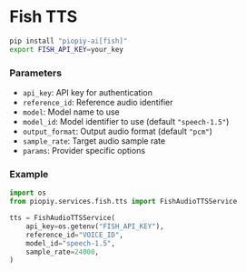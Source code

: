 # Fish TTS

```bash
pip install "piopiy-ai[fish]"
export FISH_API_KEY=your_key
```

### Parameters

- `api_key`: API key for authentication
- `reference_id`: Reference audio identifier
- `model`: Model name to use
- `model_id`: Model identifier to use (default `"speech-1.5"`)
- `output_format`: Output audio format (default `"pcm"`)
- `sample_rate`: Target audio sample rate
- `params`: Provider specific options

### Example

```python
import os
from piopiy.services.fish.tts import FishAudioTTSService

tts = FishAudioTTSService(
    api_key=os.getenv("FISH_API_KEY"),
    reference_id="VOICE_ID",
    model_id="speech-1.5",
    sample_rate=24000,
)
```
